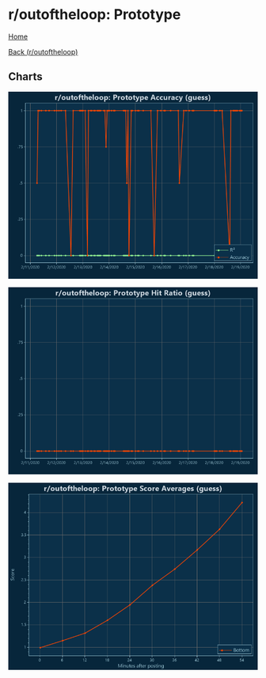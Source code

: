 # r/outoftheloop: Prototype

[Home](../../index.md)

[Back (r/outoftheloop)](../guess_outoftheloop.md)

## Charts

![r/outoftheloop R² (guess)](../../images/models/guess_outoftheloop_Prototype_Accuracy.png "r/outoftheloop R² (guess)")

![r/outoftheloop Hit Ratio (guess)](../../images/models/guess_outoftheloop_Prototype_HitRatio.png "r/outoftheloop Hit Ratio (guess)")

![r/outoftheloop Score Averages (guess)](../../images/models/guess_outoftheloop_Prototype_Scores.png "r/outoftheloop Score Averages (guess)")

